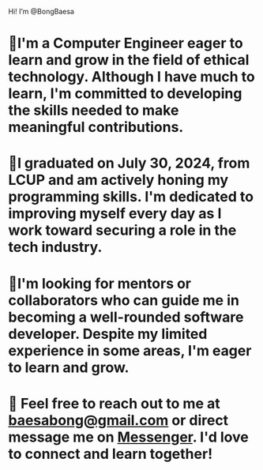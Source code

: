 Hi! I’m @BongBaesa

# 📌I'm a Computer Engineer eager to learn and grow in the field of ethical technology. Although I have much to learn, I'm committed to developing the skills needed to make meaningful contributions.
# 📌I graduated on July 30, 2024, from LCUP and am actively honing my programming skills. I'm dedicated to improving myself every day as I work toward securing a role in the tech industry.
# 📌I'm looking for mentors or collaborators who can guide me in becoming a well-rounded software developer. Despite my limited experience in some areas, I'm eager to learn and grow.
# 📧 Feel free to reach out to me at baesabong@gmail.com or direct message me on [Messenger](m.me/bong.baesa). I'd love to connect and learn together!

<!---
BongBaesa/BongBaesa is a ✨ special ✨ repository because its `README.md` (this file) appears on your GitHub profile.
You can click the Preview link to take a look at your changes.
--->

